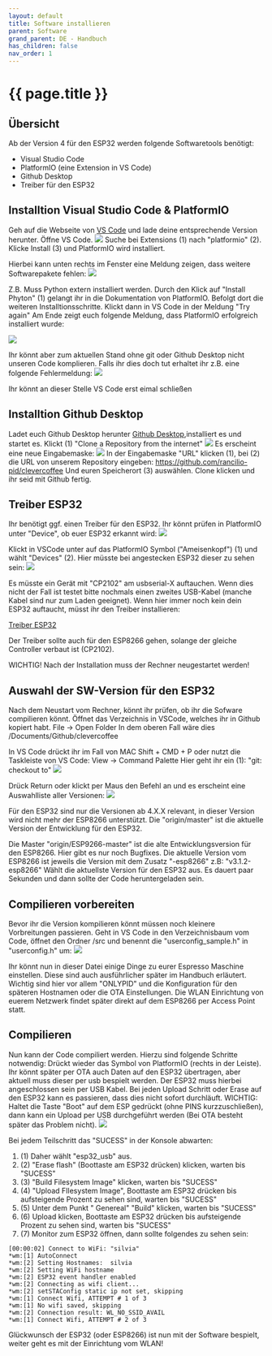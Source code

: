 ```yaml
---
layout: default
title: Software installieren
parent: Software
grand_parent: DE - Handbuch
has_children: false
nav_order: 1
---
```


#   {{ page.title }}
## Übersicht
Ab der Version 4 für den ESP32 werden folgende Softwaretools benötigt:
* Visual Studio Code
* PlatformIO (eine Extension in VS Code)
* Github Desktop
* Treiber für den ESP32


## Installtion Visual Studio Code & PlatformIO

Geh auf die Webseite von [VS Code](https://code.visualstudio.com/download) und lade deine entsprechende Version herunter.
Öffne VS Code.
![](../../img/softwareinstall/swinstall1.png)
Suche bei Extensions (1) nach "platformio" (2). Klicke Install (3) und PlatformIO wird installiert.

Hierbei kann unten rechts im Fenster eine Meldung zeigen, dass weitere Softwarepakete fehlen:
![](../../img/softwareinstall/swinstall2.png)

Z.B. Muss Python extern installiert werden. Durch den Klick auf "Install Phyton" (1) gelangt ihr in die Dokumentation
von PlatformIO. Befolgt dort die weiteren Installtionsschritte. Klickt dann in VS Code in der Meldung "Try again" 
Am Ende zeigt euch folgende Meldung, dass PlatformIO erfolgreich installiert wurde:

![](../../img/softwareinstall/swinstall3.png)

Ihr könnt aber zum aktuellen Stand ohne git oder Github Desktop nicht unseren Code komplieren. Falls ihr dies doch tut erhaltet ihr z.B. eine folgende Fehlermeldung:
![](../../img/softwareinstall/swinstall4.png)

Ihr könnt an dieser Stelle VS Code erst eimal schließen

## Installtion Github Desktop

Ladet euch Github Desktop herunter [Github Desktop](https://desktop.github.com),installiert es und startet es.
Klickt (1) "Clone a Repository from the internet"
![](../../img/softwareinstall/swinstall5.png)
Es erscheint eine neue Eingabemaske:
![](../../img/softwareinstall/swinstall6.png)
In der Eingabemaske "URL" klicken (1), bei (2) die URL von unserem Repository eingeben:
https://github.com/rancilio-pid/clevercoffee
Und euren Speicherort (3) auswählen. Clone klicken und ihr seid mit Github fertig. 

## Treiber ESP32 
Ihr benötigt ggf. einen Treiber für den ESP32. Ihr könnt prüfen in PlatformIO unter "Device", ob euer ESP32 erkannt wird:
![](../../img/softwareinstall/swinstall7.png)

Klickt in VSCode unter auf das PlatformIO Symbol ("Ameisenkopf") (1) und wählt "Devices" (2). Hier müsste bei angestecken ESP32 dieser zu sehen sein:
![](../../img/softwareinstall/swinstall8.png)

Es müsste ein Gerät mit "CP2102" am usbserial-X auftauchen. Wenn dies nicht der Fall ist testet bitte nochmals einen zweites USB-Kabel (manche Kabel sind nur zum Laden geeignet).
Wenn hier immer noch kein dein ESP32 auftaucht, müsst ihr den Treiber installieren:

[Treiber ESP32](https://www.silabs.com/developers/usb-to-uart-bridge-vcp-drivers)

Der Treiber sollte auch für den ESP8266 gehen, solange der gleiche Controller verbaut ist (CP2102).

WICHTIG! Nach der Installation muss der Rechner neugestartet werden!

## Auswahl der SW-Version für den ESP32
Nach dem Neustart vom Rechner, könnt ihr prüfen, ob ihr die Sofware compilieren könnt.
Öffnet das Verzeichnis in VSCode, welches ihr in Github kopiert habt. File -> Open Folder 
In dem oberen Fall wäre dies /Documents/Github/clevercoffee

In VS Code drückt ihr im Fall von MAC Shift + CMD + P oder nutzt die Taskleiste von VS Code: View -> Command Palette
Hier geht ihr ein (1): "git: checkout to" 
![](../../img/softwareinstall/swinstall9.png) 

Drück Return oder klickt per Maus den Befehl an und es erscheint eine Auswahlliste aller Versionen:
![](../../img/softwareinstall/swinstall10.png) 

Für den ESP32 sind nur die Versionen ab 4.X.X relevant, in dieser Version wird nicht mehr der ESP8266 unterstützt. 
Die "origin/master" ist die aktuelle Version der Entwicklung für den ESP32. 

Die Master "origin/ESP9266-master" ist die alte Entwicklungsversion für den ESP8266. Hier gibt es nur noch Bugfixes. Die aktuelle Version vom ESP8266 ist jeweils die Version mit dem Zusatz "-esp8266" z.B: "v3.1.2-esp8266"
Wählt die aktuellste Version für den ESP32 aus. Es dauert paar Sekunden und dann sollte der Code heruntergeladen sein.

##  Compilieren vorbereiten
Bevor ihr die Version kompilieren könnt müssen noch kleinere Vorbreitungen passieren. 
Geht in VS Code in den Verzeichnisbaum vom Code, öffnet den Ordner /src und benennt die "userconfig_sample.h" in "userconfig.h" um:
![](../../img/softwareinstall/swinstall12.png) 

Ihr könnt nun in dieser Datei einige Dinge zu eurer Espresso Maschine einstellen. Diese sind auch ausführlicher später im Handbuch erläutert. Wichtig sind hier vor allem "ONLYPID" und die Konfiguration für den späteren Hostnamen oder die OTA Einstellungen. Die WLAN Einrichtung von euerem Netzwerk findet später direkt auf dem ESP8266 per Access Point statt.
##  Compilieren
Nun kann der Code compiliert werden. Hierzu sind folgende Schritte notwendig:
Drückt wieder das Symbol von PlatformIO (rechts in der Leiste). Ihr könnt später per OTA auch Daten auf den ESP32 übertragen, aber aktuell muss dieser per usb bespielt werden. Der ESP32 muss hierbei angeschlossen sein per USB Kabel.
Bei jeden Upload Schritt oder Erase auf den ESP32 kann es passieren, dass dies nicht sofort durchläuft.
WICHTIG: Haltet die Taste "Boot" auf dem ESP gedrückt (ohne PINS kurzzuschließen), dann kann ein Upload per USB durchgeführt werden (Bei OTA besteht später das Problem nicht).
![](../../img/softwareinstall/swinstall13.png) 

Bei jedem Teilschritt das "SUCESS" in der Konsole abwarten:
1. (1) Daher wählt "esp32_usb" aus.  
1. (2) "Erase flash" (Boottaste am ESP32 drücken) klicken, warten bis "SUCESS"
1. (3) "Build Filesystem Image" klicken, warten bis "SUCESS"
1. (4) "Upload FIlesystem Image", Boottaste am ESP32 drücken bis aufsteigende Prozent zu sehen sind, warten bis "SUCESS"
1. (5) Unter dem Punkt " Genereal" "Build" klicken, warten bis "SUCESS"
1. (6) Upload klicken, Boottaste am ESP32 drücken bis aufsteigende Prozent zu sehen sind, warten bis "SUCESS"
1. (7) Monitor zum ESP32 öffnen, dann sollte folgendes zu sehen sein:

```
[00:00:02] Connect to WiFi: "silvia" 
*wm:[1] AutoConnect 
*wm:[2] Setting Hostnames:  silvia
*wm:[2] Setting WiFi hostname 
*wm:[2] ESP32 event handler enabled 
*wm:[2] Connecting as wifi client... 
*wm:[2] setSTAConfig static ip not set, skipping 
*wm:[1] Connect Wifi, ATTEMPT # 1 of 3
*wm:[1] No wifi saved, skipping 
*wm:[2] Connection result: WL_NO_SSID_AVAIL
*wm:[1] Connect Wifi, ATTEMPT # 2 of 3
```
Glückwunsch der ESP32 (oder ESP8266) ist nun mit der Software bespielt, weiter geht es mit der Einrichtung vom WLAN!

